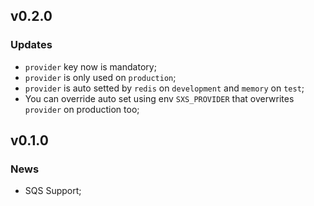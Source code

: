 ## v0.2.0

### Updates

- `provider` key now is mandatory;
- `provider` is only used on `production`;
- `provider` is auto setted by `redis` on `development` and `memory` on `test`;
- You can override auto set using env `SXS_PROVIDER` that overwrites `provider` on production too;

## v0.1.0

### News

- SQS Support;
